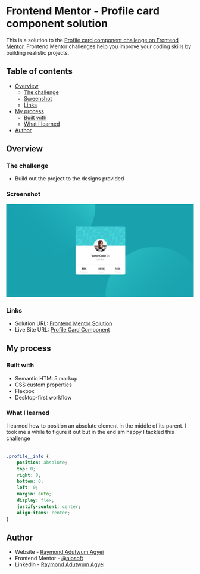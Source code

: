 # Frontend Mentor - Profile card component solution

This is a solution to the [Profile card component challenge on Frontend Mentor](https://www.frontendmentor.io/challenges/profile-card-component-cfArpWshJ). Frontend Mentor challenges help you improve your coding skills by building realistic projects. 

## Table of contents

- [Overview](#overview)
  - [The challenge](#the-challenge)
  - [Screenshot](#screenshot)
  - [Links](#links)
- [My process](#my-process)
  - [Built with](#built-with)
  - [What I learned](#what-i-learned)
- [Author](#author)

## Overview

### The challenge

- Build out the project to the designs provided

### Screenshot

![](./profile_card_website.png)

### Links

- Solution URL: [Frontend Mentor Solution](https://www.frontendmentor.io/solutions/responsive-profile-card-for-desktop-and-mobile-with-css-flexbox-and-bem-FL_SWSQKR)
- Live Site URL: [Profile Card Component](https://alosoft.github.io/frontend_mentor-profile-card-component-main/)

## My process

### Built with

- Semantic HTML5 markup
- CSS custom properties
- Flexbox
- Desktop-first workflow

### What I learned

I learned how to position an absolute element in the middle of its parent. I took me a while to figure it out but in the end am happy I tackled this challenge

```css

.profile__info {
    position: absolute;
    top: 0;
    right: 0;
    bottom: 0;
    left: 0;
    margin: auto;
    display: flex;
    justify-content: center;
    align-items: center;
}
```


## Author

- Website - [Raymond Adutwum Agyei](https://corps-ai.herokuapp.com)
- Frontend Mentor - [@alosoft](https://www.frontendmentor.io/profile/alosoft)
- Linkedin - [Raymond Adutwum Agyei](https://www.linkedin.com/in/raymond-adutwum-agyei-366929117/)
